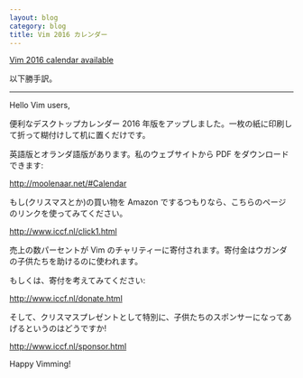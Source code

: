 ```yaml
---
layout: blog
category: blog
title: Vim 2016 カレンダー
---
```


[Vim 2016 calendar available](https://groups.google.com/d/msg/vim_announce/Dv0lzmn8_-w/JETsVkeMAgAJ)

以下勝手訳。

-----

Hello Vim users,

便利なデスクトップカレンダー 2016 年版をアップしました。一枚の紙に印刷して折って糊付けして机に置くだけです。

英語版とオランダ語版があります。私のウェブサイトから PDF をダウンロードできます:

<http://moolenaar.net/#Calendar>

もし(クリスマスとか)の買い物を Amazon でするつもりなら、こちらのページのリンクを使ってみてください。

<http://www.iccf.nl/click1.html>

売上の数パーセントが Vim のチャリティーに寄付されます。寄付金はウガンダの子供たちを助けるのに使われます。

もしくは、寄付を考えてみてください:

<http://www.iccf.nl/donate.html>

そして、クリスマスプレゼントとして特別に、子供たちのスポンサーになってあげるというのはどうですか!

<http://www.iccf.nl/sponsor.html>

Happy Vimming!

